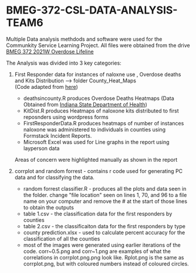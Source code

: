 # BMEG-372-CSL-DATA-ANALYSIS-TEAM6
Multiple Data analysis methdods and software were used for the Communkity Service Learning Project. 
All files were obtained from the drive [BMEG 372 2021W Overdose Lifeline](https://ubcca-my.sharepoint.com/personal/gabrielle_lam_ubc_ca/_layouts/15/onedrive.aspx?originalPath=aHR0cHM6Ly91YmNjYS1teS5zaGFyZXBvaW50LmNvbS86ZjovZy9wZXJzb25hbC9nYWJyaWVsbGVfbGFtX3ViY19jYS9FbkNTLXRmWXF5NUdpVlQwclVCT0VDZ0IxNDNiek8tY3FnVUx1NVppUkRYbFRnP3J0aW1lPWg5aU5IWFNEMlVn&id=%2Fpersonal%2Fgabrielle%5Flam%5Fubc%5Fca%2FDocuments%2FBMEG%20372%202021W%20Overdose%20Lifeline)

The Analysis was divided into 3 key categories: 

1. First Responder data for instances of naloxne use , Overdose deaths and Kits Distribution --> folder County_Heat_Maps  
   (Code adapted from [here](http://rstudio-pubs-static.s3.amazonaws.com/140202_529bec3c57004e3da55f3df889b59c62.html))
   *  deathsincounty.R produces Overdose Deaths Heatmaps (Data Obtained from [Indiana State Department of Health](https://www.in.gov/health/overdose-prevention/data/indiana/))
   * KitDist.R produces Heatmaps of naloxone kits distributed to first reposnders using wordpress forms
   * FirstResponderData.R produces heatmaps of number of instances naloxone was administered to individuals in counties using Formstack Incident Reports. 
   * Microsoft Excel was used for Line graphs in the report using layperson data
 
    Areas of concern were highlighted manually as shown in the report

2. corrplot and random forrest - contains r code used for generating PC data and for classifying the data.
   * random forrest classifier.R - produces all the plots and data seen in the folder. change "file location" seen on lines 1, 70, and 96 to a file name on your computer and remove the # at the start of those lines to obtain the outputs
   * table 1.csv - the classification data for the first responders by counties
   * table 2.csv - the classificaiton data for the first responders by type
   * county prediction.xlsx - used to calculate percent accuracy for the classification of all the counties
   * most of the images were generated using earlier iterations of the code. corr~0.5.png and corr~1.png are examples of what the correlations in corrplot.png.png look like. Rplot.png is the same as corrplot.png, but with coloured numbers instead of coloured circles.
